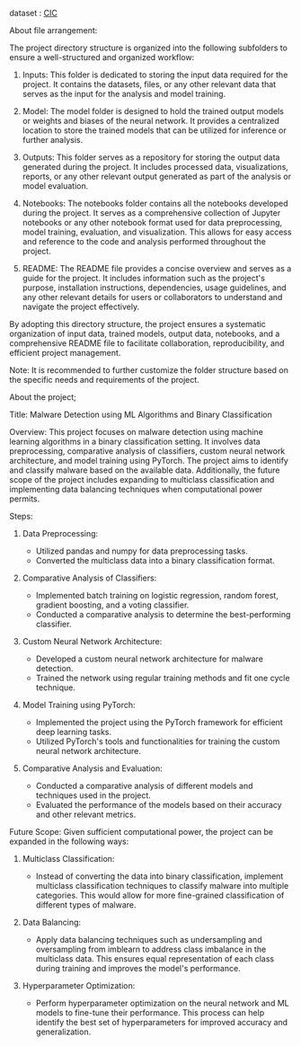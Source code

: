 dataset : [CIC](https://www.kaggle.com/datasets/sweety18/cicids2017-wed)

About file arrangement:

The project directory structure is organized into the following subfolders to ensure a well-structured and organized workflow:

1. Inputs: This folder is dedicated to storing the input data required for the project. It contains the datasets, files, or any other relevant data that serves as the input for the analysis and model training.

2. Model: The model folder is designed to hold the trained output models or weights and biases of the neural network. It provides a centralized location to store the trained models that can be utilized for inference or further analysis.

3. Outputs: This folder serves as a repository for storing the output data generated during the project. It includes processed data, visualizations, reports, or any other relevant output generated as part of the analysis or model evaluation.

4. Notebooks: The notebooks folder contains all the notebooks developed during the project. It serves as a comprehensive collection of Jupyter notebooks or any other notebook format used for data preprocessing, model training, evaluation, and visualization. This allows for easy access and reference to the code and analysis performed throughout the project.

5. README: The README file provides a concise overview and serves as a guide for the project. It includes information such as the project's purpose, installation instructions, dependencies, usage guidelines, and any other relevant details for users or collaborators to understand and navigate the project effectively.

By adopting this directory structure, the project ensures a systematic organization of input data, trained models, output data, notebooks, and a comprehensive README file to facilitate collaboration, reproducibility, and efficient project management.

Note: It is recommended to further customize the folder structure based on the specific needs and requirements of the project.





About the project;

Title: Malware Detection using ML Algorithms and Binary Classification

Overview:
This project focuses on malware detection using machine learning algorithms in a binary classification setting. It involves data preprocessing, comparative analysis of classifiers, custom neural network architecture, and model training using PyTorch. The project aims to identify and classify malware based on the available data. Additionally, the future scope of the project includes expanding to multiclass classification and implementing data balancing techniques when computational power permits.

Steps:

1. Data Preprocessing:
   - Utilized pandas and numpy for data preprocessing tasks.
   - Converted the multiclass data into a binary classification format.

2. Comparative Analysis of Classifiers:
   - Implemented batch training on logistic regression, random forest, gradient boosting, and a voting classifier.
   - Conducted a comparative analysis to determine the best-performing classifier.

3. Custom Neural Network Architecture:
   - Developed a custom neural network architecture for malware detection.
   - Trained the network using regular training methods and fit one cycle technique.

4. Model Training using PyTorch:
   - Implemented the project using the PyTorch framework for efficient deep learning tasks.
   - Utilized PyTorch's tools and functionalities for training the custom neural network architecture.

5. Comparative Analysis and Evaluation:
   - Conducted a comparative analysis of different models and techniques used in the project.
   - Evaluated the performance of the models based on their accuracy and other relevant metrics.

Future Scope:
Given sufficient computational power, the project can be expanded in the following ways:

1. Multiclass Classification:
   - Instead of converting the data into binary classification, implement multiclass classification techniques to classify malware into multiple categories. This would allow for more fine-grained classification of different types of malware.

2. Data Balancing:
   - Apply data balancing techniques such as undersampling and oversampling from imblearn to address class imbalance in the multiclass data. This ensures equal representation of each class during training and improves the model's performance.

3. Hyperparameter Optimization:
   - Perform hyperparameter optimization on the neural network and ML models to fine-tune their performance. This process can help identify the best set of hyperparameters for improved accuracy and generalization.
